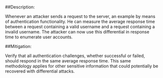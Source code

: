 ##Description:

Whenever an attacker sends a request to the server, an example by means of
authentication functionality. He can measure the average response time between a request
containing a valid username and a request containing a invalid username. The
attacker can now use this differential in response time to enumerate user accounts.

##Mitigation:

Verify that all authentication challenges, whether successful or failed, should respond
in the same average response time. This same methodology applies for other sensitive information that could
potentially be recovered with differential attacks.

